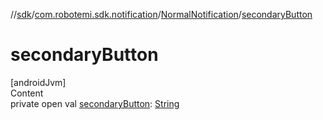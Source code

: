 //[sdk](../../../index.md)/[com.robotemi.sdk.notification](../index.md)/[NormalNotification](index.md)/[secondaryButton](secondary-button.md)



# secondaryButton  
[androidJvm]  
Content  
private open val [secondaryButton](secondary-button.md): [String](https://developer.android.com/reference/kotlin/java/lang/String.html)  



